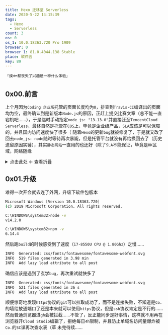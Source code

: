 ```yaml
---
title: Hexo 迁移至 Serverless
date: 2020-5-22 14:15:39
tags:
  - Hexo
  - Serverless
count: 3
os: 0
os_1: 10.0.18363.720 Pro 1909
browser: 0
browser_1: 81.0.4044.138 Stable
place: 软件园
key: 89
---
```

    「摸🐟都丧失了兴趣是一种什么体验」
<!-- more -->
## 0x00.前言
上个月因为`Coding 企业版`托管的页面长度均为`0`，排查到`Travis-CI`编译出的页面均为空，最终确认到是新版本`Node.js`的原因，正赶上提交比赛文章（总不能一直宕机吧……），于是临时手动指定`node_js: "13.13.0"`并直接迁至`TencentCloud Serverless`，最终自然是托管在`COS`上，毕竟是企业级产品，`SLA`应该是可以保障的，并且国内访问速度快了很多（
随着`Hexo`的更新`bug`就被修复了，于是就又改了回去`node_js: node`随时等待再次暴毙，但是托管平台就没有再给换回去了（历史遗留原因实锤），其实`静态网站`一直用的也还好（除了`SLA`不能保证，毕竟是`HK`区域，网络随缘

<details><summary>点击此处 ← 查看折叠</summary>

> month / 5 4 3 2 1 12 11 10 9 8 7 6 5 4 3 2 1 
count /3~~1~~ 5 3 2 4 03 02 03 0 3 2 0 5 1 4 2 2

看了下之前`10`月份开始每个月都会发`2~5`篇文章，之前的`6、9`月份除外（可能是毕业季以及刚社畜过于忙就没有打理过），然后再就是这个月了，虽说平时鼓捣的东西大部分都以水文形式扔到[QZone](https://user.qzone.qq.com/954078278)里了，但是并没有正经人看以及读者范围也有局限性
因此`blog`还是要回归的，其实`blog`和`QZone`的界限自己也在区分，`QZone`发多了就懒得再在`blog`整理了
但是有些东西你不发`blog`的话，随着时间的推移可能就直接被淹没了，除非去翻记录，不然是留不下任何东西的……
但如果`QZone`不发，攒到一起直接发`blog`的话，首先并不确定这个方向发`blog`合不合适，其次如果跨越时间太长的话非常容易遗忘也丧失了实时性
矛与盾·太难了……所以目前仍以`QZone`水文为主，计划每周末选方向整理发`blog`，~~然而这个月的`周更`马上就要变成`月更`了草……~~水了两篇光速填平
翻了半天`blog`目录发现分层结构还是太乱了，旧文早该整理、新文还没公开，不知道要写什么才好，于是在矛盾之中诞生了这篇文章
<hr>

终于又到了一年一度的狗东`618`活动，`518`开始的预热并且从今天`520`就开始一轮了，但是一张`bt`券都没有抢到，下次就再开个`txy`的竞价实例，最低配的`1C1G`就行，网卡`25万pps`的话就只有`AM2`系列了……菜到不会`Go`语言的链接复用、`Session`管理，就还得靠着`py`，估计下个月之前的最新`release`只有`383`了，自行编译倒是加了`--enable-optimizations`理论上会有性能加成
日语课太难了……这次可是`零基础班`也没有理由解释文盲了，一节课提问次数高达**五次**逐渐开始怀疑人生，于是自然而然地导致了，每周有课的`周一`和`周三`全天非常心塞草
音游厅上周三也终于恢复了，~~这周末可以摸过去了（可惜周五雷阵雨……~~然后~~周一又关门了，因为某会……~~
`2020-5-25 13:52:54`：上周六下午突然收到从没私聊过的好友说开着的消息，于是就摸过去了（
<hr>

说到底还是对自己的定位不明确所导致的，要么觉得每天没干啥正经事儿浑浑噩噩（摸🐟不香嘛），要么觉得在这一直呆着是否合适要不要出去走走（攒不动💰啊）
虽然`99%`的外人都推荐去一线城市比如`bj`转转，也可能他们的建议都是正确的，自己到最后也没有去一趟（但仍迷信自己是那正确的`1%`
这点要解决起来可不是一蹴而就的了，涉及到对未来的预估判断，自己到底从事什么工作，是否干的舒服……`emmm`，尽可能趋近于**理想**吧但肯定是不现实的
说起来还是因为自己的兴趣过于宽泛，才产生了啥都想涉猎的错觉，而实际上适合长远干的工种可能只有个位数，还是好好干好眼下的活吧
自己倒希望是错觉，毕竟要是真正遇到辣鸡的话可能早就跑路了（深入研究嵌入式产品吧，况且`20`年开局因为疫情闹成这样还是求稳吧
至于互联网的话，既然一开始在大学的时候就定位为业余兴趣，那就干脆整成副业吧，莫名其妙排斥主力干这玩楞，要么是错觉要么是天意（不知道从哪能揽下这种活儿
再说了既然一直在纠结干不干的话是不是更不能考虑作为主业了？并且应该不用非得试验一阵子才能得出这个结论吧
虽然赚得多，但是……`emmm`，真香（草

</details>

## 0x01.升级
难得一次开会就去连了外网，升级下软件包版本
``` bash
Microsoft Windows [Version 10.0.18363.720]
(c) 2019 Microsoft Corporation. All rights reserved.

C:\WINDOWS\system32>node -v
v14.2.0

C:\WINDOWS\system32>npm -v
6.14.4
```
然后跑`build`的时候感受到了速度（`i7-8550U CPU @ 1.80Ghz`）之慢……
``` bash
INFO  Generated: css/fonts/fontawesome/fontawesome-webfont.svg
INFO  519 files generated in 3.98 min
INFO  Add lazy load attribute to all post
```
确信应该是遇到了玄学`bug`，再次重试就快多了
``` bash
INFO  Generated: css/fonts/fontawesome/fontawesome-webfont.svg
INFO  521 files generated in 36 s
INFO  Add lazy load attribute to all post
```
顺便惊奇地发现`https`协议的`git`可以拉取成功了，而不是连接失败，不知道是`Co.`的墙给放通端口了还是本来就可以使用`https`协议，但是`ssh`协议肯定是不行的……
然而普通浏览器进`gh`会被拦截……不管了，反正能同步是好事情，这样就不用再在浏览器开`Cloud Studio`编辑了，拒绝每日`4h`限制，并且防止单域名访问量爆炸被`Co.`的`SC`课再次查水表（草
未完待续……